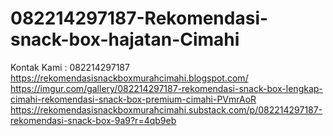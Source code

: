 # 082214297187-Rekomendasi-snack-box-hajatan-Cimahi
Kontak Kami : 082214297187  https://rekomendasisnackboxmurahcimahi.blogspot.com/  https://imgur.com/gallery/082214297187-rekomendasi-snack-box-lengkap-cimahi-rekomendasi-snack-box-premium-cimahi-PVmrAoR  https://rekomendasisnackboxmurahcimahi.substack.com/p/082214297187-rekomendasi-snack-box-9a9?r=4qb9eb
